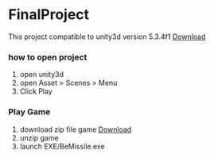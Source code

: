 # FinalProject

This project compatible to unity3d version 5.3.4f1 [Download](https://unity3d.com/get-unity/download?thank-you=update&download_nid=30128&os=Win)

### how to open project
1. open unity3d
2. open Asset > Scenes > Menu
3. Click Play

### Play Game
1. download zip file game [Download](https://github.com/feedallcat/GameIsOn/raw/master/GameIsOn.zip)
2. unzip game
3. launch EXE/BeMissile.exe
